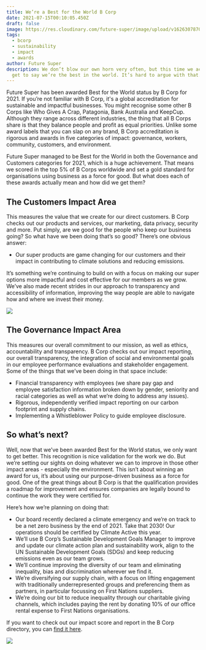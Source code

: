 ```yaml
---
title: We’re a Best for the World B Corp
date: 2021-07-15T00:10:05.450Z
draft: false
image: https://res.cloudinary.com/future-super/image/upload/v1626307870/Bcorp_BlogPost.png
tags:
  - bcorp
  - sustainability
  - impact
  - awards
author: Future Super
description: We don’t blow our own horn very often, but this time we actually
  get to say we’re the best in the world. It’s hard to argue with that.
---
```


Future Super has been awarded Best for the World status by B Corp for 2021. If you’re not familiar with B Corp, it's a global accreditation for sustainable and impactful businesses. You might recognise some other B Corps like Who Gives A Crap, Patagonia, Bank Australia and KeepCup. Although they range across different industries, the thing that all B Corps share is that they balance people and profit as equal priorities. Unlike some award labels that you can slap on any brand, B Corp accreditation is rigorous and awards in five categories of impact: governance, workers, community, customers, and environment.

Future Super managed to be Best for the World in both the Governance and Customers categories for 2021, which is a huge achievement. That means we scored in the top 5% of B Corps worldwide and set a gold standard for organisations using business as a force for good. But what does each of these awards actually mean and how did we get them?

## The Customers Impact Area

This measures the value that we create for our direct customers. B Corp checks out our products and services, our marketing, data privacy, security and more. Put simply, are we good for the people who keep our business going? So what have we been doing that’s so good? There’s one obvious answer:

- Our super products are game changing for our customers and their impact in contributing to climate solutions and reducing emissions.

It’s something we’re continuing to build on with a focus on making our super options more impactful and cost effective for our members as we grow. We’ve also made recent strides in our approach to transparency and accessibility of information, improving the way people are able to navigate how and where we invest their money.

![](https://res.cloudinary.com/future-super/image/upload/v1626073663/karsten-wurth-0w-uTa0Xz7w-unsplash_1.jpg)

## The Governance Impact Area 

This measures our overall commitment to our mission, as well as ethics, accountability and transparency. B Corp checks out our impact reporting, our overall transparency, the integration of social and environmental goals in our employee performance evaluations and stakeholder engagement. Some of the things that we’ve been doing in that space include:

- Financial transparency with employees (we share pay gap and employee satisfaction information broken down by gender, seniority and racial categories as well as what we’re doing to address any issues).
- Rigorous, independently verified impact reporting on our carbon footprint and supply chains.
- Implementing a Whistleblower Policy to guide employee disclosure.

## So what’s next? 

Well, now that we’ve been awarded Best for the World status, we only want to get better. This recognition is nice validation for the work we do. But we’re setting our sights on doing whatever we can to improve in those other impact areas - especially the environment. This isn’t about winning an award for us, it’s about using our purpose-driven business as a force for good. One of the great things about B Corp is that the qualification provides a roadmap for improvement and ensures companies are legally bound to continue the work they were certified for.

Here’s how we’re planning on doing that:

- Our board recently declared a climate emergency and we’re on track to be a net zero business by the end of 2021. Take that 2030! Our operations should be certified by Climate Active this year.
- We’ll use B Corp’s Sustainable Development Goals Manager to improve and update our climate action plan and sustainability work, align to the UN Sustainable Development Goals (SDGs) and keep reducing emissions even as our team grows.
- We’ll continue improving the diversity of our team and eliminating inequality, bias and discrimination wherever we find it.
- We’re diversifying our supply chain, with a focus on lifting engagement with traditionally underrepresented groups and preferencing them as partners, in particular focussing on First Nations suppliers.
- We’re doing our bit to reduce inequality through our charitable giving channels, which includes paying the rent by donating 10% of our office rental expense to First Nations organisations.

If you want to check out our impact score and report in the B Corp directory, you can [find it here](https://bcorporation.net/directory/future-superannuation-holdings-pty-ltd).

![](https://res.cloudinary.com/future-super/image/upload/v1626307870/Bcorp_BlogPost.png)

